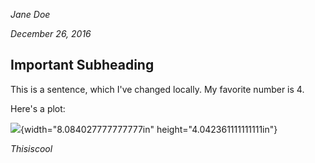 *Jane Doe*

*December 26, 2016*

Important Subheading
--------------------

This is a sentence, which I've changed locally. My favorite number is 4.

Here's a plot:

![](media/image01.png){width="8.084027777777777in" height="4.042361111111111in"}

*Thisiscool*
